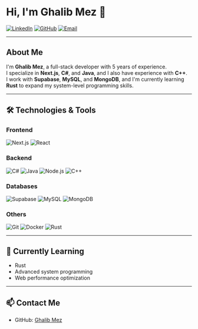 # Hi, I'm Ghalib Mez 👋

[![LinkedIn](https://img.shields.io/badge/LinkedIn-0077B5?style=flat-square&logo=linkedin&logoColor=white)](https://www.linkedin.com/in/yourprofile)
[![GitHub](https://img.shields.io/badge/GitHub-181717?style=flat-square&logo=github&logoColor=white)](https://github.com/yourusername)
[![Email](https://img.shields.io/badge/Email-D14836?style=flat-square&logo=gmail&logoColor=white)](mailto:youremail@example.com)

---

## About Me
I'm **Ghalib Mez**, a full-stack developer with 5 years of experience.  
I specialize in **Next.js**, **C#**, and **Java**, and I also have experience with **C++**.  
I work with **Supabase**, **MySQL**, and **MongoDB**, and I'm currently learning **Rust** to expand my system-level programming skills.  

---

## 🛠️ Technologies & Tools

### Frontend
![Next.js](https://img.shields.io/badge/Next.js-000000?style=for-the-badge&logo=next.js&logoColor=white)
![React](https://img.shields.io/badge/React-61DAFB?style=for-the-badge&logo=react&logoColor=black)

### Backend
![C#](https://img.shields.io/badge/C%23-239120?style=for-the-badge&logo=c-sharp&logoColor=white)
![Java](https://img.shields.io/badge/Java-007396?style=for-the-badge&logo=java&logoColor=white)
![Node.js](https://img.shields.io/badge/Node.js-339933?style=for-the-badge&logo=node.js&logoColor=white)
![C++](https://img.shields.io/badge/C++-00599C?style=for-the-badge&logo=c%2B%2B&logoColor=white)

### Databases
![Supabase](https://img.shields.io/badge/Supabase-3ECF8E?style=for-the-badge&logo=supabase&logoColor=white)
![MySQL](https://img.shields.io/badge/MySQL-4479A1?style=for-the-badge&logo=mysql&logoColor=white)
![MongoDB](https://img.shields.io/badge/MongoDB-47A248?style=for-the-badge&logo=mongodb&logoColor=white)

### Others
![Git](https://img.shields.io/badge/Git-F05032?style=for-the-badge&logo=git&logoColor=white)
![Docker](https://img.shields.io/badge/Docker-2496ED?style=for-the-badge&logo=docker&logoColor=white)
![Rust](https://img.shields.io/badge/Rust-000000?style=for-the-badge&logo=rust&logoColor=white)

---

## 🌱 Currently Learning
- Rust
- Advanced system programming
- Web performance optimization

---

## 📫 Contact Me
- GitHub: [Ghalib Mez](https://github.com/ghalibcraft)
